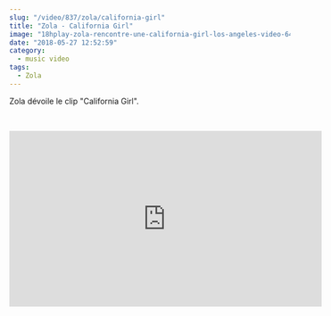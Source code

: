 ```yaml
--- 
slug: "/video/837/zola/california-girl"
title: "Zola - California Girl"
image: "18hplay-zola-rencontre-une-california-girl-los-angeles-video-649.jpg"
date: "2018-05-27 12:52:59"
category:
  - music video
tags:
  - Zola
---
```

<p>Zola dévoile le clip "California Girl".</p><br/><p><iframe width="560" height="315" src="https://www.youtube.com/embed/A2PMldDoKaQ" frameborder="0" allow="autoplay; encrypted-media" allowfullscreen></iframe></p>